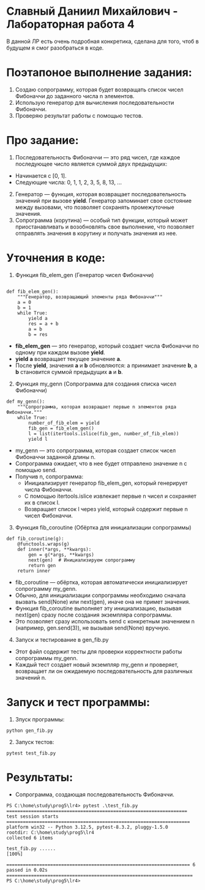 # Славный Даниил Михайлович - Лабораторная работа 4

В данной ЛР есть очень подробная конкретика, сделана для того, чтоб в будущем я смог разобраться в коде.

# Поэтапоное выполнение задания:

1. Создаю сопрограмму, которая будет возвращать список чисел Фибоначчи до заданного числа n элементов.
2. Использую генератор для вычисления последовательности Фибоначчи.
3. Проверяю результат работы с помощью тестов.

# Про задание:

1. Последовательность Фибоначчи — это ряд чисел, где каждое последующее число является суммой двух предыдущих:
* Начинается с [0, 1].
* Следующие числа: 0, 1, 1, 2, 3, 5, 8, 13, ...

2. Генератор — функция, которая возвращает последовательность значений при вызове **yield**. Генератор запоминает свое состояние между вызовами, что позволяет сохранять промежуточные значения.
3. Сопрограмма (корутина) — особый тип функции, который может приостанавливать и возобновлять свое выполнение, что позволяет отправлять значения в корутину и получать значения из нее.

# Уточнения в коде: 

1. Функция fib_elem_gen (Генератор чисел Фибоначчи)

```

def fib_elem_gen():
    """Генератор, возвращающий элементы ряда Фибоначчи"""
    a = 0
    b = 1
    while True:
        yield a
        res = a + b
        a = b
        b = res
```

* **fib_elem_gen** — это генератор, который создает числа Фибоначчи по одному при каждом вызове **yield**.
* **yield** **a** возвращает текущее значение **a**.
* После **yield**, значения **a** и **b** обновляются: a принимает значение **b**, а **b** становится суммой предыдущих **a** и **b**.

2. Функция my_genn (Сопрограмма для создания списка чисел Фибоначчи)

```
def my_genn():
    """Сопрограмма, которая возвращает первые n элементов ряда Фибоначчи."""
    while True:
        number_of_fib_elem = yield  
        fib_gen = fib_elem_gen()  
        l = list(itertools.islice(fib_gen, number_of_fib_elem))  
        yield l  

```

* my_genn — это сопрограмма, которая создает список чисел Фибоначчи заданной длины n.
* Сопрограмма ожидает, что в нее будет отправлено значение n с помощью send.
* Получив n, сопрограмма:
  * Инициализирует генератор fib_elem_gen, который генерирует числа Фибоначчи.
  * С помощью itertools.islice извлекает первые n чисел и сохраняет их в список l.
  * Возвращает список l через yield, который содержит первые n чисел Фибоначчи.

3. Функция fib_coroutine (Обёртка для инициализации сопрограммы)

```
def fib_coroutine(g):
    @functools.wraps(g)
    def inner(*args, **kwargs):
        gen = g(*args, **kwargs)
        next(gen)  # Инициализируем сопрограмму
        return gen
    return inner
```

* fib_coroutine — обёртка, которая автоматически инициализирует сопрограмму my_genn.
* Обычно, для инициализации сопрограммы необходимо сначала вызвать send(None) или next(gen), иначе она не примет значения.
* Функция fib_coroutine выполняет эту инициализацию, вызывая next(gen) сразу после создания экземпляра сопрограммы.
* Это позволяет сразу использовать send с конкретным значением n (например, gen.send(3)), не вызывая send(None) вручную.

4. Запуск и тестирование в gen_fib.py

* Этот файл содержит тесты для проверки корректности работы сопрограммы my_genn.
* Каждый тест создает новый экземпляр my_genn и проверяет, возвращает ли он ожидаемую последовательность для различных значений n.

# Запуск и тест программы: 

1. Зпуск программы:

```
python gen_fib.py
```
2. Запуск тестов:

```
pytest test_fib.py
```

# Результаты: 

* Сопрограмма, создающая последовательность Фибоначчи.

```
PS C:\home\study\prog5\lr4> pytest .\test_fib.py
================================================================== test session starts ===================================================================
platform win32 -- Python 3.12.5, pytest-8.3.2, pluggy-1.5.0
rootdir: C:\home\study\prog5\lr4
collected 6 items

test_fib.py ......                                                                                                                                  [100%]

=================================================================== 6 passed in 0.02s ====================================================================
PS C:\home\study\prog5\lr4>
```
